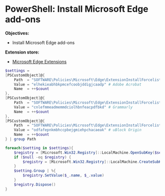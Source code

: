 # PowerShell: Install Microsoft Edge add-ons

<b>Objectives:</b>

* Install Microsoft Edge add-ons

<b>Extension store:</b>

* [Microsoft Edge Extensions](https://microsoftedge.microsoft.com/addons/Get-started-with-microsoft-edge-extensions)

```powershell
$settings = 
[PSCustomObject]@{
    Path  = "SOFTWARE\Policies\Microsoft\Edge\ExtensionInstallForcelist"
    Value = "elhekieabhbkpmcefcoobjddigjcaadp" # Adobe Acrobat
    Name  = ++$count
},
[PSCustomObject]@{
    Path  = "SOFTWARE\Policies\Microsoft\Edge\ExtensionInstallForcelist"
    Value = "cnlefmmeadmemmdciolhbnfeacpdfbkd" # Grammarly
    Name  = ++$count
},
[PSCustomObject]@{
    Path  = "SOFTWARE\Policies\Microsoft\Edge\ExtensionInstallForcelist"
    Value = "odfafepnkmbhccpbejgmiehpchacaeak" # uBlock Origin
    Name  = ++$count
} | group Path

foreach($setting in $settings){
    $registry = [Microsoft.Win32.Registry]::LocalMachine.OpenSubKey($setting.Name, $true)
    if ($null -eq $registry) {
        $registry = [Microsoft.Win32.Registry]::LocalMachine.CreateSubKey($setting.Name, $true)
    }
    $setting.Group | %{
        $registry.SetValue($_.name, $_.value)
    }
    $registry.Dispose()
}
```
